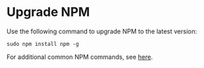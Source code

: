 Upgrade NPM
===========

Use the following command to upgrade NPM to the latest version:

```shell
sudo npm install npm -g
```

For additional common NPM commands, see [here](http://blog.nodejitsu.com/npm-cheatsheet/).
